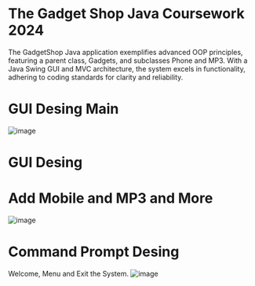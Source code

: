 # The Gadget Shop Java Coursework 2024
The GadgetShop Java application exemplifies advanced OOP principles, featuring a parent class, Gadgets, and subclasses Phone and MP3. With a Java Swing GUI and MVC architecture, the system excels in functionality, adhering to coding standards for clarity and reliability.
# GUI Desing Main 

![image](https://github.com/emiliobs/TheGadgetShopJavaCoursework/assets/3122465/1305c4ef-1027-497e-a4e1-31f36db89687)



##
# GUI Desing
# Add Mobile and MP3 and More
![image](https://github.com/emiliobs/TheGadgetShopJavaCoursework/assets/3122465/359aac9a-c3c3-4664-ba44-80687d4c43b4)





  ##
 # Command Prompt Desing
  Welcome, Menu and Exit the System.
  ![image](https://github.com/emiliobs/TheGadgetShopJavaCoursework/assets/3122465/b8766540-c9df-42d6-941d-978966cf1239)

 
















